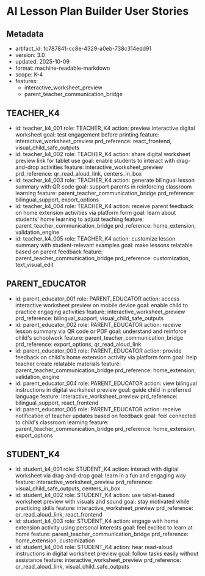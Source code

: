 # AI Lesson Plan Builder User Stories

## Metadata
- artifact_id: fc787841-cc8e-4329-a0eb-738c314edd91
- version: 3.0
- updated: 2025-10-09
- format: machine-readable-markdown
- scope: K-4
- features:
  - interactive_worksheet_preview
  - parent_teacher_communication_bridge

## TEACHER_K4
- id: teacher_k4_001
  role: TEACHER_K4
  action: preview interactive digital worksheet
  goal: test engagement before printing
  feature: interactive_worksheet_preview
  prd_reference: react_frontend, visual_child_safe_outputs
- id: teacher_k4_002
  role: TEACHER_K4
  action: share digital worksheet preview link for tablet use
  goal: enable students to interact with drag-and-drop activities
  feature: interactive_worksheet_preview
  prd_reference: qr_read_aloud_link, centers_in_box
- id: teacher_k4_003
  role: TEACHER_K4
  action: generate bilingual lesson summary with QR code
  goal: support parents in reinforcing classroom learning
  feature: parent_teacher_communication_bridge
  prd_reference: bilingual_support, export_options
- id: teacher_k4_004
  role: TEACHER_K4
  action: receive parent feedback on home extension activities via platform form
  goal: learn about students' home learning to adjust teaching
  feature: parent_teacher_communication_bridge
  prd_reference: home_extension, validation_engine
- id: teacher_k4_005
  role: TEACHER_K4
  action: customize lesson summary with student-relevant examples
  goal: make lessons relatable based on parent feedback
  feature: parent_teacher_communication_bridge
  prd_reference: customization, text_visual_edit

## PARENT_EDUCATOR
- id: parent_educator_001
  role: PARENT_EDUCATOR
  action: access interactive worksheet preview on mobile device
  goal: enable child to practice engaging activities
  feature: interactive_worksheet_preview
  prd_reference: bilingual_support, visual_child_safe_outputs
- id: parent_educator_002
  role: PARENT_EDUCATOR
  action: receive lesson summary via QR code or PDF
  goal: understand and reinforce child's schoolwork
  feature: parent_teacher_communication_bridge
  prd_reference: export_options, qr_read_aloud_link
- id: parent_educator_003
  role: PARENT_EDUCATOR
  action: provide feedback on child's home extension activity via platform form
  goal: help teacher create relatable materials
  feature: parent_teacher_communication_bridge
  prd_reference: home_extension, validation_engine
- id: parent_educator_004
  role: PARENT_EDUCATOR
  action: view bilingual instructions in digital worksheet preview
  goal: guide child in preferred language
  feature: interactive_worksheet_preview
  prd_reference: bilingual_support, react_frontend
- id: parent_educator_005
  role: PARENT_EDUCATOR
  action: receive notification of teacher updates based on feedback
  goal: feel connected to child's classroom learning
  feature: parent_teacher_communication_bridge
  prd_reference: home_extension, export_options

## STUDENT_K4
- id: student_k4_001
  role: STUDENT_K4
  action: interact with digital worksheet via drag-and-drop
  goal: learn in a fun and engaging way
  feature: interactive_worksheet_preview
  prd_reference: visual_child_safe_outputs, centers_in_box
- id: student_k4_002
  role: STUDENT_K4
  action: use tablet-based worksheet preview with visuals and sound
  goal: stay motivated while practicing skills
  feature: interactive_worksheet_preview
  prd_reference: qr_read_aloud_link, react_frontend
- id: student_k4_003
  role: STUDENT_K4
  action: engage with home extension activity using personal interests
  goal: feel excited to learn at home
  feature: parent_teacher_communication_bridge
  prd_reference: home_extension, customization
- id: student_k4_004
  role: STUDENT_K4
  action: hear read-aloud instructions in digital worksheet preview
  goal: follow tasks easily without assistance
  feature: interactive_worksheet_preview
  prd_reference: qr_read_aloud_link, visual_child_safe_outputs